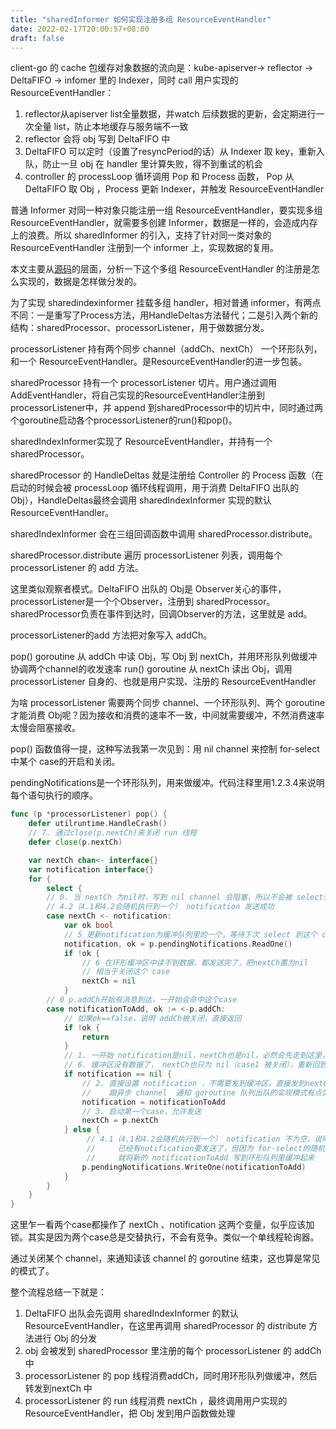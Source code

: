 ```yaml
---
title: "sharedInformer 如何实现注册多组 ResourceEventHandler"
date: 2022-02-17T20:00:57+08:00
draft: false
---
```


client-go 的 cache 包缓存对象数据的流向是：kube-apiserver-> reflector -> DeltaFIFO -> infomer 里的 Indexer，同时 call 用户实现的 ResourceEventHandler：

1. reflector从apiserver list全量数据，并watch 后续数据的更新，会定期进行一次全量 list，防止本地缓存与服务端不一致
2. reflector 会将 obj 写到 DeltaFIFO 中
3. DeltaFIFO 可以定时（设置了resyncPeriod的话）从 Indexer 取 key，重新入队，防止一旦 obj 在 handler  里计算失败，得不到重试的机会
4. controller 的 processLoop 循环调用 Pop 和 Process 函数， Pop 从 DeltaFIFO 取 Obj ，Process 更新 Indexer，并触发 ResourceEventHandler

普通 Informer 对同一种对象只能注册一组 ResourceEventHandler，要实现多组 ResourceEventHandler，就需要多创建 Informer，数据是一样的，会造成内存上的浪费。所以 sharedInformer 的引入，支持了针对同一类对象的 ResourceEventHandler 注册到一个 informer 上，实现数据的复用。

本文主要从[源码](https://github.com/kubernetes/client-go/tree/a7d2e0118033720853dcd4aaa50b3b971387262d)的层面，分析一下这个多组 ResourceEventHandler 的注册是怎么实现的，数据是怎样做分发的。

为了实现 sharedindexinformer 挂载多组 handler，相对普通 informer，有两点不同：一是重写了Process方法，用HandleDeltas方法替代；二是引入两个新的结构：sharedProcessor、processorListener，用于做数据分发。

processorListener 持有两个同步 channel（addCh、nextCh） 一个环形队列，和一个 ResourceEventHandler。是ResourceEventHandler的进一步包装。

sharedProcessor 持有一个 processorListener 切片。用户通过调用 AddEventHandler，将自己实现的ResourceEventHandler注册到processorListener中，并 append 到sharedProcessor中的切片中，同时通过两个goroutine启动各个processorListener的run()和pop()。

sharedIndexInformer实现了 ResourceEventHandler，并持有一个 sharedProcessor。

sharedProcessor 的 HandleDeltas 就是注册给 Controller 的 Process 函数（在启动的时候会被 processLoop 循环线程调用，用于消费 DeltaFIFO 出队的 Obj），HandleDeltas最终会调用 sharedIndexInformer 实现的默认 ResourceEventHandler。 

sharedIndexInformer 会在三组回调函数中调用 sharedProcessor.distribute。

sharedProcessor.distribute 遍历 processorListener 列表，调用每个 processorListener 的 add 方法。

这里类似观察者模式。DeltaFIFO 出队的 Obj是 Observer关心的事件，processorListener是一个个Observer，注册到 sharedProcessor。sharedProcessor负责在事件到达时，回调Observer的方法，这里就是 add。

processorListener的add 方法把对象写入 addCh。

pop()  goroutine 从 addCh 中读 Obj，写 Obj 到 nextCh，并用环形队列做缓冲协调两个channel的收发速率
run() goroutine 从 nextCh 读出 Obj，调用 processorListener 自身的、也就是用户实现、注册的 ResourceEventHandler


为啥 processorListener 需要两个同步 channel、一个环形队列、两个 goroutine 才能消费 Obj呢？因为接收和消费的速率不一致，中间就需要缓冲，不然消费速率太慢会阻塞接收。


pop() 函数值得一提，这种写法我第一次见到：用 nil channel 来控制 for-select 中某个 case的开启和关闭。

pendingNotifications是一个环形队列，用来做缓冲。代码注释里用1.2.3.4来说明每个语句执行的顺序。

```go
func (p *processorListener) pop() {
	defer utilruntime.HandleCrash()
	// 7. 通过close(p.nextCh)来关闭 run 线程
	defer close(p.nextCh) 

	var nextCh chan<- interface{}
	var notification interface{}
	for {
		select {
		// 0. 当 nextCh 为nil时，写到 nil channel 会阻塞，所以不会被 select到
		// 4.2（4.1和4.2会随机执行到一个） notification 发送成功
		case nextCh <- notification:
			var ok bool
			// 5 更新notification为缓冲队列里的一个，等待下次 select 到这个 case 就可以发送了
			notification, ok = p.pendingNotifications.ReadOne()
			if !ok { 
				// 6 在环形缓冲区中读不到数据，都发送完了，把nextCh置为nil
				// 相当于关闭这个 case
				nextCh = nil 
			}
		// 0 p.addCh开始有消息到达，一开始会命中这个case
		case notificationToAdd, ok := <-p.addCh:
			// 如果ok==false，说明 addCh被关闭，直接返回
			if !ok {
				return
			}
			// 1. 一开始 notification是nil，nextCh也是nil，必然会先走到这里，环形队列也是空的
			// 6. 缓冲区没有数据了， nextCh也只为 nil（case1 被关闭），重新回到1
			if notification == nil { 
				// 2. 直接设置 notification ，不需要发到缓冲区，直接发到nextCh
				// 	  跟异步 channel  通知 goroutine 队列出队的实现模式有点类似
				notification = notificationToAdd
				// 3. 启动第一个case，允许发送
				nextCh = p.nextCh
			} else { 
			     // 4.1（4.1和4.2会随机执行到一个） notification 不为空，说明第一个 case 可用，
				 //     已经有notification要发送了，但因为 for-select的随机选择 select 到这个 case
			     //     就将新的 notificationToAdd 写到环形队列里缓冲起来
				p.pendingNotifications.WriteOne(notificationToAdd)
			}
		}
	}
}

```

这里乍一看两个case都操作了 nextCh 、notification 这两个变量，似乎应该加锁。其实是因为两个case总是交替执行，不会有竞争。类似一个单线程轮询器。

通过关闭某个 channel，来通知读该 channel 的 goroutine 结束，这也算是常见的模式了。

整个流程总结一下就是： 

1. DeltaFIFO 出队会先调用 sharedIndexInformer 的默认 ResourceEventHandler，在这里再调用 sharedProcessor 的 distribute 方法进行 Obj 的分发
2. obj 会被发到 sharedProcessor 里注册的每个 processorListener 的 addCh 中
3. processorListener 的 pop 线程消费addCh，同时用环形队列做缓冲，然后转发到nextCh 中
4. processorListener 的 run 线程消费 nextCh ，最终调用用户实现的ResourceEventHandler，把 Obj 发到用户函数做处理

